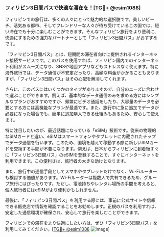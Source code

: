 ### フィリピン3日間パスで快適な滞在を！[[TG💪+ @esim1088](https://t.me/s/esim1088)]

フィリピンでの旅行は、多くの人々にとって魅力的な選択肢です。美しいビーチ、活気ある都市、そしてフレンドリーな人々が待ち受けているこの国では、短い滞在でも十分に楽しむことができます。そんなフィリピン旅行をより便利に、快適にするための強力なパートナーとして「フィリピン3日間パス」がおすすめです。

「フィリピン3日間パス」とは、短期間の滞在者向けに提供されるインターネット接続サービスです。このパスを使用すれば、フィリピン国内でのインターネット利用がスムーズになり、SNSや地図アプリなどもストレスなく使えます。特に海外旅行では、データ通信が不安定だったり、高額な料金がかかることもありますが、「フィリピン3日間パス」はその心配を解消してくれます。

さらに、このパスにはいくつかのタイプがありますので、自分のニーズに合わせて選ぶことができます。例えば、基本的なデータ通信のみを求める方にはシンプルなプランがおすすめですが、頻繁にビデオ通話をしたり、大容量のデータを必要とする方には高機能なプランが最適です。また、旅行中に急に追加でデータが必要になった場合でも、簡単に追加購入できる仕組みもあるため、安心して使えます。

特に注目したいのが、最近話題になっている「eSIM」技術です。従来の物理的なSIMカードと違い、eSIMはスマートフォンやタブレットに内蔵されたチップでデータ通信を行います。このため、国境を越えて移動する際に新しいSIMカードを交換する手間が不要になります。例えば、日本からフィリピンに到着後すぐに「フィリピン3日間パス」のeSIMを登録することで、すぐにインターネットを利用できます。この便利さは、旅行者の大きな助けとなります。

また、旅行中の通信手段としてスマホやタブレットだけでなく、Wi-Fiルーターも検討する価値があります。Wi-Fiルーターは複数人で共有できるため、グループ旅行にはぴったりです。ただし、電池持ちやレンタル場所の手間を考えると、個人旅行者にはeSIMがより便利かもしれません。

最後に、「フィリピン3日間パス」を利用する際には、事前に公式サイトや信頼できる販売店で情報を確認することをお勧めします。正規のパスを利用すれば、安定した通信環境が確保され、安心して旅行を楽しむことができます。

フィリピンでの滞在をより快適にしたい方は、ぜひ「フィリピン3日間パス」を利用してみてください。[[TG💪+ @esim1088](https://t.me/s/esim1088) ![Image](https://i.postimg.cc/Y0z9fWf4/image.png)]